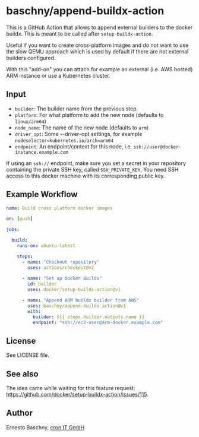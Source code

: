 baschny/append-buildx-action
============================

This is a GitHub Action that allows to append external builders to the docker buildx.
This is meant to be called after `setup-buildx-action`.

Useful if you want to create cross-platform images and do not want to use the slow
QEMU approach which is used by default if there are not external builders configured.

With this "add-on" you can attach for example an external (i.e. AWS hosted) ARM instance
or use a Kubernetes cluster.

Input
-----

* `builder`: The builder name from the previous step.
* `platform`: For what platform to add the new node (defaults to `linux/arm64`)
* `node_name`: The name of the new node (defaults to `arm`)
* `driver_opt`: Some --driver-opt settings, for example `nodeselector=kubernetes.io/arch=arm64`
* `endpoint`: An endpoint/context for this node, i.e. `ssh://user@docker-instance.example.com`

If using an `ssh://` endpoint, make sure you set a secret in your repository containing
the private SSH key, called `SSH_PRIVATE_KEY`. You need SSH access to this docker machine
with its corresponding public key.

Example Workflow
----------------

```yaml
name: Build cross platform docker images

on: [push]

jobs:

  build:
    runs-on: ubuntu-latest

    steps:
      - name: "Checkout repository"
        uses: actions/checkout@v2
      
      - name: "Set up Docker Buildx"
        id: builder
        uses: docker/setup-buildx-action@v1

      - name: "Append ARM buildx builder from AWS"
        uses: baschny/append-buildx-action@v1
        with:
          builder: ${{ steps.builder.outputs.name }}
          endpoint: "ssh://ec2-user@arm-docker.example.com"
```

License
-------

See LICENSE file.

See also
--------

The idea came while waiting for this feature request:
https://github.com/docker/setup-buildx-action/issues/115.

Author
------

Ernesto Baschny, [cron IT GmbH](https://www.cron.eu)